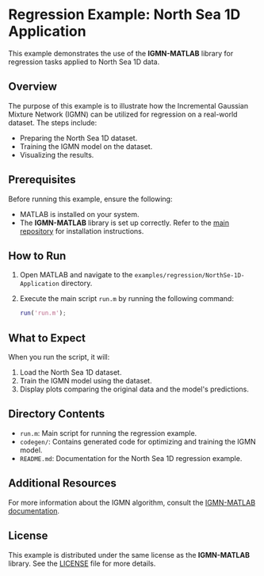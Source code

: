 # Regression Example: North Sea 1D Application

This example demonstrates the use of the **IGMN-MATLAB** library for regression tasks applied to North Sea 1D data.

## Overview

The purpose of this example is to illustrate how the Incremental Gaussian Mixture Network (IGMN) can be utilized for regression on a real-world dataset. The steps include:

- Preparing the North Sea 1D dataset.
- Training the IGMN model on the dataset.
- Visualizing the results.

## Prerequisites

Before running this example, ensure the following:

- MATLAB is installed on your system.
- The **IGMN-MATLAB** library is set up correctly. Refer to the [main repository](../../../README.md) for installation instructions.

## How to Run

1. Open MATLAB and navigate to the `examples/regression/NorthSe-1D-Application` directory.
2. Execute the main script `run.m` by running the following command:

    ```matlab
    run('run.m');
    ```

## What to Expect

When you run the script, it will:

1. Load the North Sea 1D dataset.
2. Train the IGMN model using the dataset.
3. Display plots comparing the original data and the model's predictions.

## Directory Contents

- `run.m`: Main script for running the regression example.
- `codegen/`: Contains generated code for optimizing and training the IGMN model.
- `README.md`: Documentation for the North Sea 1D regression example.

## Additional Resources

For more information about the IGMN algorithm, consult the [IGMN-MATLAB documentation](../../../README.md).

## License

This example is distributed under the same license as the **IGMN-MATLAB** library. See the [LICENSE](../../../LICENSE.md) file for more details.